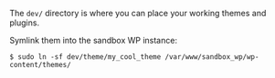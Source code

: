 The `dev/` directory is where you can place your working themes and plugins.

Symlink them into the sandbox WP instance:

    $ sudo ln -sf dev/theme/my_cool_theme /var/www/sandbox_wp/wp-content/themes/
    
